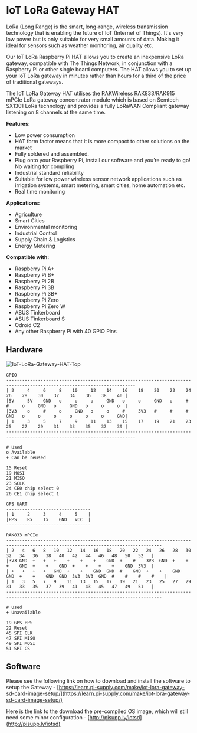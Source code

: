 # IoT LoRa Gateway HAT
LoRa (Long Range) is the smart, long-range, wireless transmission technology that is enabling the future of
IoT (Internet of Things). It's very low power but is only suitable for very small amounts of data. Making it
ideal for sensors such as weather monitoring, air quality etc.

Our IoT LoRa Raspberry Pi HAT allows you to create an inexpensive LoRa gateway, compatible with The
Things Network, in conjunction with a Raspberry Pi or other single board computers. The HAT allows you to
set up your IoT LoRa gateway in minutes rather than hours for a third of the price of traditional gateways.

The IoT LoRa Gateway HAT utilises the RAKWireless RAK833/RAK915 mPCIe LoRa gateway concentrator
module which is based on Semtech SX1301 LoRa technology and provides a fully LoRaWAN Compliant
gateway listening on 8 channels at the same time.

**Features:**
* Low power consumption
* HAT form factor means that it is more
compact to other solutions on the market
* Fully soldered and assembled.
* Plug onto your Raspberry Pi, install
our software and you’re ready to
go! No waiting for compiling
* Industrial standard reliability
* Suitable for low power wireless sensor
network applications such as irrigation
systems, smart metering, smart cities,
home automation etc.
* Real time monitoring

**Applications:**
* Agriculture
* Smart Cities
* Environmental monitoring
* Industrial Control
* Supply Chain & Logistics
* Energy Metering

**Compatible with:**
* Raspberry Pi A+
* Raspberry Pi B+
* Raspberry Pi 2B
* Raspberry Pi 3B
* Raspberry Pi 3B+
* Raspberry Pi Zero
* Raspberry Pi Zero W
* ASUS Tinkerboard
* ASUS Tinkerboard S
* Odroid C2
* Any other Raspberry Pi with 40 GPIO Pins

## Hardware
![IoT-LoRa-Gateway-HAT-Top](https://user-images.githubusercontent.com/1878314/57860384-b7bb3f80-77ec-11e9-8ae0-2a91bca9f24a.png)

```text
GPIO
-----------------------------------------------------------------------------------------------------------------------
| 2     4     6     8    10     12    14    16    18    20    22    24    26    28    30    32    34    36    38    40 |
|5V     5V    GND   o     o     o     GND   o     o     GND   o     #     #     o     GND   o     GND   o     o     o  |
|3V3    o     #     o     GND   o     o     #     3V3   #     #     #     GND   o     o     o     o     o     o     GND|
| 1     3     5     7     9     11    13    15    17    19    21    23    25    27    29    31    33    35    37    39 |
-----------------------------------------------------------------------------------------------------------------------

# Used
o Available
+ Can be reused

15 Reset
19 MOSI
21 MISO
23 SCLK
24 CE0 chip select 0
26 CE1 chip select 1

```

```text
GPS UART
--------------------------------
| 1     2     3     4     5    |
|PPS    Rx    Tx    GND   VCC  |
--------------------------------
```

```text
RAK833 mPCIe
---------------------------------------------------------------------------------------------------------------------------------
| 2   4   6   8   10   12   14   16   18   20   22   24   26   28   30   32   34   36   38   40   42   44   46   48   50   52   |
|3V3 GND  +   +   +    +    +    +    GND  +    #    3V3  GND  +    +    +    GND  +    +    GND  +    +    +    +    GND  3V3  |
| +   +   +   +   GND  +    +    GND  GND  #    GND  +    +    GND  GND  +    +    GND  GND  3V3  3V3  GND  #    #    #    #    |
| 1   3   5   7   9    11   13   15   17   19   21   23   25   27   29   31   33   35   37   39   41   43   45   47   49   51   |
---------------------------------------------------------------------------------------------------------------------------------

# Used
+ Unavailable

19 GPS PPS
22 Reset
45 SPI CLK
47 SPI MISO
49 SPI MOSI
51 SPI CS

```

## Software
Please see the following link on how to download and install the software to setup the Gateway - [https://learn.pi-supply.com/make/iot-lora-gateway-sd-card-image-setup/](https://learn.pi-supply.com/make/iot-lora-gateway-sd-card-image-setup/)

Here is the link to the download the pre-compiled OS image, which will still need some minor configuration - [http://pisupp.ly/iotsd](http://pisupp.ly/iotsd)
